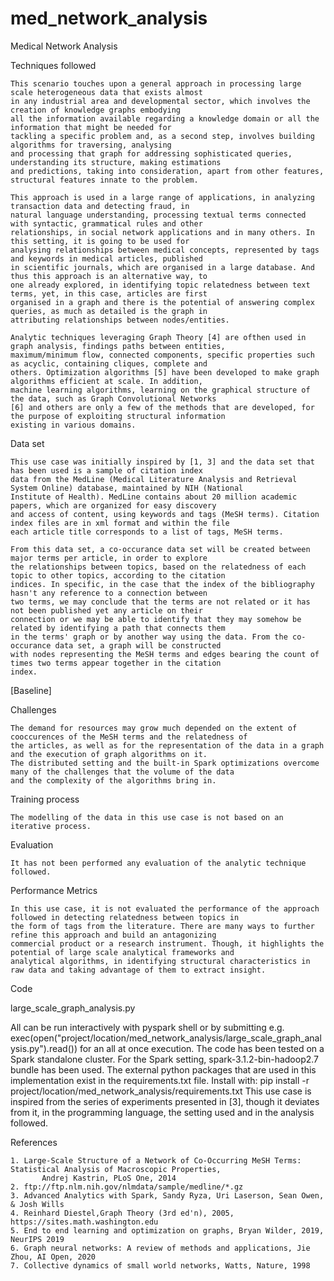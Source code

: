 # med_network_analysis

Medical Network Analysis
 
 
Techniques followed

    This scenario touches upon a general approach in processing large scale heterogeneous data that exists almost
    in any industrial area and developmental sector, which involves the creation of knowledge graphs embodying
    all the information available regarding a knowledge domain or all the information that might be needed for 
    tackling a specific problem and, as a second step, involves building algorithms for traversing, analysing
    and processing that graph for addressing sophisticated queries, understanding its structure, making estimations
    and predictions, taking into consideration, apart from other features, structural features innate to the problem.
	
    This approach is used in a large range of applications, in analyzing transaction data and detecting fraud, in
    natural language understanding, processing textual terms connected with syntactic, grammatical rules and other
    relationships, in social network applications and in many others. In this setting, it is going to be used for
    analysing relationships between medical concepts, represented by tags and keywords in medical articles, published 
    in scientific journals, which are organised in a large database. And thus this approach is an alternative way, to 
    one already explored, in identifying topic relatedness between text terms, yet, in this case, articles are first 
    organised in a graph and there is the potential of answering complex queries, as much as detailed is the graph in
    attributing relationships between nodes/entities.
	
    Analytic techniques leveraging Graph Theory [4] are ofthen used in graph analysis, findings paths between entities, 
    maximum/minimum flow, connected components, specific properties such as acyclic, containing cliques, complete and
    others. Optimization algorithms [5] have been developed to make graph algorithms efficient at scale. In addition,
    machine learning algorithms, learning on the graphical structure of the data, such as Graph Convolutional Networks
    [6] and others are only a few of the methods that are developed, for the purpose of exploiting structural information
    existing in various domains. 	


  
Data set

    This use case was initially inspired by [1, 3] and the data set that has been used is a sample of citation index
    data from the MedLine (Medical Literature Analysis and Retrieval System Online) database, maintained by NIH (National 
    Institute of Health). MedLine contains about 20 million academic papers, which are organized for easy discovery 
    and access of content, using keywords and tags (MeSH terms). Citation index files are in xml format and within the file
    each article title corresponds to a list of tags, MeSH terms.

    From this data set, a co-occurance data set will be created between major terms per article, in order to explore
    the relationships between topics, based on the relatedness of each topic to other topics, according to the citation 
    indices. In specific, in the case that the index of the bibliography hasn't any reference to a connection between 
    two terms, we may conclude that the terms are not related or it has not been published yet any article on their 
    connection or we may be able to identify that they may somehow be related by identifying a path that connects them 
    in the terms' graph or by another way using the data. From the co-occurance data set, a graph will be constructed
    with nodes representing the MeSH terms and edges bearing the count of times two terms appear together in the citation
    index.
	
    

[Baseline]



Challenges

    The demand for resources may grow much depended on the extent of cooccurences of the MeSH terms and the relatedness of 
    the articles, as well as for the representation of the data in a graph and the execution of graph algorithms on it.
    The distributed setting and the built-in Spark optimizations overcome many of the challenges that the volume of the data
    and the complexity of the algorithms bring in.
	
	
	
Training process

    The modelling of the data in this use case is not based on an iterative process.



Evaluation

    It has not been performed any evaluation of the analytic technique followed.
	


Performance Metrics

    In this use case, it is not evaluated the performance of the approach followed in detecting relatedness between topics in  
    the form of tags from the literature. There are many ways to further refine this approach and build an antagonizing
    commercial product or a research instrument. Though, it highlights the potential of large scale analytical frameworks and
    analytical algorithms, in identifying structural characteristics in raw data and taking advantage of them to extract insight.  

	
 
Code  

   large_scale_graph_analysis.py
   
   All can be run interactively with pyspark shell or by submitting e.g. exec(open("project/location/med_network_analysis/large_scale_graph_analysis.py").read()) 
   for an all at once execution. The code has been tested on a Spark standalone cluster. For the Spark setting,
   spark-3.1.2-bin-hadoop2.7 bundle has been used.
   The external python packages that are used in this implementation exist in the requirements.txt file. Install with: 
	   pip install -r project/location/med_network_analysis/requirements.txt
   This use case is inspired from the series of experiments presented in [3], though it deviates from it, in the
   programming language, the setting used and in the analysis followed.



References

	1. Large-Scale Structure of a Network of Co-Occurring MeSH Terms: Statistical Analysis of Macroscopic Properties,
     	   Andrej Kastrin, PLoS One, 2014
	2. ftp://ftp.nlm.nih.gov/nlmdata/sample/medline/*.gz
	3. Advanced Analytics with Spark, Sandy Ryza, Uri Laserson, Sean Owen, & Josh Wills
	4. Reinhard Diestel,Graph Theory (3rd ed'n), 2005, https://sites.math.washington.edu 
	5. End to end learning and optimization on graphs, Bryan Wilder, 2019, NeurIPS 2019
	6. Graph neural networks: A review of methods and applications, Jie Zhou, AI Open, 2020
	7. Collective dynamics of small world networks, Watts, Nature, 1998
	
	
	

